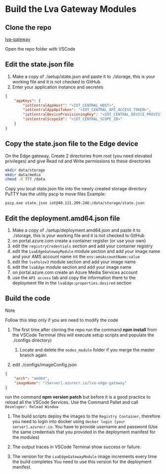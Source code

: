 # Build the Lva Gateway Modules

## Clone the repo

[lva-gateway](https://github.com/sseiber/lva-gateway)

Open the repo folder with VSCode

## Edit the state.json file

1. Make a copy of ./setup/state.json and paste it to ./storage, this is your working file and it is not checked to GitHub
1. Enter your application instance and secretes

```json
{
    "appKeys": {
        "iotCentralAppHost": "<IOT_CENTRAL_HOST>",
        "iotCentralAppApiToken": "<IOT_CENTRAL_API_ACCESS_TOKEN>",
        "iotCentralDeviceProvisioningKey": "<IOT_CENTRAL_DEVICE_PROVISIONING_KEY>",
        "iotCentralScopeId": "<IOT_CENTRAL_SCOPE_ID>"
    }
}
```

## Copy the state.json file to the Edge device

On the Edge gateway, Create 2 directories from root (you need elevated privileges) and give Read nd and Write permissions to these directories

```bash
mkdir data/storage
mkdir data/media
chmod -R 777 /data
```

Copy you local state.json file into the newly created storage directory
PuTTY has the utility pscp to move files
Example:

`pscp.exe state.json iot@40.121.209.246:/data/storage/state.json`

## Edit the deployment.amd64.json file

1. Make a copy of ./setup/deployment.amd64.json and paste it to ./storage, this is your working file and it is not checked to GitHub
1. on portal.azure.com create a container register (or use your own)
1. edit the `registryCredentials` section and add your container registry
1. edit the `LvaEdgeGatewayModule` module section and add your image name and your AMS account name int the `env:amsAccountName:value`
1. edit the `lvaYolov3` module section and add your image name
1. edit the `lvaEdge` module section and add your image name
1. on portal.azure.com create an Azure Media Services account
1. use the `API access` tab and copy the information there to the deployment file in the `lvaEdge:properties.desired` section

## Build the code

> [!NOTE]
> Follow this step only if you are need to modify the code

1. The first time after cloning the repo run the command **npm install** from the VSCode Terminal (this will execute setup scripts and populate the ./configs directory)

    1. Locate and delete the `nodes_module` folder if you merge the master branch again

1. edit ./configs/imageConfig.json

```json
{
    "arch": "amd64",
    "imageName": "[Server].azurecr.io/lva-edge-gateway"
}
```

run the command **npm version patch** but before it is a good practice to reload all the VSCode Services. Use the Command Pallet and call `Developer: Reload Window`

1. The build scripts deploy the images to the `Registry Container`, therefore you need to login into docker using
`docker login [your server].azurecr.io`. You have to provide username and password (Use the same credentials that you provided in the deployment manifest for the modules)

1. The output traces in VSCode Terminal show success or failure.

1. The version for the `LvaEdgeGatewayModule` image increments every time the build completes
You need to use this version for the deployment manifest.

